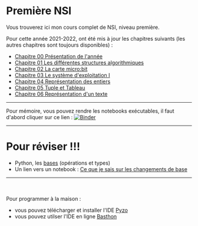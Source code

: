 # Première NSI

Vous trouverez ici mon cours complet de NSI, niveau première.

Pour cette année 2021-2022, ont été mis à jour les chapitres suivants (les autres chapitres sont toujours disponibles) :

* [Chapitre 00 Présentation de l'année](https://github.com/NaturelEtChaud/NSI-Premiere/tree/main/00)
* [Chapitre 01 Les différentes structures algorithmiques](https://github.com/NaturelEtChaud/NSI-Premiere/tree/main/01LesDifferentesStructuresAlgorithmiques)
* [Chapitre 02 La carte micro:bit](https://github.com/NaturelEtChaud/NSI-Premiere/tree/main/02%20La%20carte%20MicroBit)
* [Chapitre 03 Le système d'exploitation I](https://github.com/NaturelEtChaud/NSI-Premiere/tree/main/03%20Syst%C3%A8me%20d'exploitation%20I)
* [Chapitre 04 Représentation des entiers](https://github.com/NaturelEtChaud/NSI-Premiere/tree/main/04%20Repr%C3%A9sentation%20des%20entiers)
* [Chapitre 05 Tuple et Tableau](https://github.com/NaturelEtChaud/NSI-Premiere/tree/main/05%20Tuple%20et%20Tableau)
* [Chapitre 06 Représentation d'un texte](https://github.com/NaturelEtChaud/NSI-Premiere/tree/main/06%20Repr%C3%A9sentation%20des%20textes)
---
Pour mémoire, vous pouvez rendre les notebooks exécutables, il faut d'abord cliquer sur ce lien : [![Binder](https://mybinder.org/badge_logo.svg)](https://mybinder.org/v2/gh/lebonprof/NSI-Premiere/HEAD)


---
# Pour réviser !!!
* Python, les [bases](https://github.com/NaturelEtChaud/NSI-Premiere/blob/main/Revisions/CeQueJeSaisPython1.ipynb) (opérations et types)
* Un lien vers un notebook : [Ce que je sais sur les changements de base](notebook.basthon.fr/?ipynb=%257B%2522path%2522%253A%2522Untitled.ipynb%2522%252C%2522name%2522%253A%2522Untitled.ipynb%2522%252C%2522content%2522%253A%257B%2522cells%2522%253A%255B%257B%2522metadata%2522%253A%257B%257D%252C%2522cell_type%2522%253A%2522markdown%2522%252C%2522source%2522%253A%2522***Tous%2520les%2520changement%2520de%2520bases%2520que%2520je%2520dois%2520savoir%2520faire***%2522%257D%252C%257B%2522metadata%2522%253A%257B%257D%252C%2522cell_type%2522%253A%2522markdown%2522%252C%2522source%2522%253A%2522*1%2529%2520Je%2520sais%2520faire%2520avec%2520Python*%2522%257D%252C%257B%2522metadata%2522%253A%257B%2522trusted%2522%253Atrue%257D%252C%2522cell_type%2522%253A%2522code%2522%252C%2522source%2522%253A%2522%2523conversion%2520d%25C3%25A9cimale%2520en%2520binaire%255Cnbin%2528148%2529%2522%252C%2522execution_count%2522%253Anull%252C%2522outputs%2522%253A%255B%255D%257D%252C%257B%2522metadata%2522%253A%257B%2522trusted%2522%253Atrue%257D%252C%2522cell_type%2522%253A%2522code%2522%252C%2522source%2522%253A%2522%2523conversion%2520d%25C3%25A9cimale%2520en%2520hexad%25C3%25A9cimale%255Cnhex%2528148%2529%2522%252C%2522execution_count%2522%253Anull%252C%2522outputs%2522%253A%255B%255D%257D%252C%257B%2522metadata%2522%253A%257B%2522trusted%2522%253Atrue%257D%252C%2522cell_type%2522%253A%2522code%2522%252C%2522source%2522%253A%2522%2523conversion%2520binaire%2520vers%2520d%25C3%25A9cimale%255Cnint%25280b10101010%2529%2522%252C%2522execution_count%2522%253Anull%252C%2522outputs%2522%253A%255B%255D%257D%252C%257B%2522metadata%2522%253A%257B%2522trusted%2522%253Atrue%257D%252C%2522cell_type%2522%253A%2522code%2522%252C%2522source%2522%253A%2522%2523conversion%2520hexad%25C3%25A9cimale%2520vers%2520d%25C3%25A9cimale%255Cnint%25280xAF%2529%2522%252C%2522execution_count%2522%253Anull%252C%2522outputs%2522%253A%255B%255D%257D%252C%257B%2522metadata%2522%253A%257B%257D%252C%2522cell_type%2522%253A%2522markdown%2522%252C%2522source%2522%253A%2522*2%2529%2520Je%2520sais%2520compter%2520dans%2520les%2520bases%2520d%25C3%25A9cimale%252C%2520binaire%2520et%2520h%25C3%25A9xad%25C3%25A9cimale.*%2522%257D%252C%257B%2522metadata%2522%253A%257B%257D%252C%2522cell_type%2522%253A%2522markdown%2522%252C%2522source%2522%253A%2522%257CD%25C3%25A9cimale%257C0%257C1%257C2%257C3%257C4%257C5%257C6%257C7%257C8%257C9%257C10%257C11%257C12%257C13%257C14%257C15%257C16%257C17%257C18%257C19%257C20%257C21%257C22%257C...%257C%255Cn%257C-%257C-%257C-%257C-%257C-%257C-%257C-%257C-%257C-%257C-%257C-%257C-%257C-%257C-%257C-%257C-%257C-%257C-%257C-%257C-%257C-%257C-%257C-%257C-%257C-%257C%255Cn%257CBinaire%257C0%257C1%257C10%257C11%257C100%257C101%257C110%257C111%257C1000%257C1001%257C1010%257C1011%257C1100%257C1101%257C1110%257C1111%257C10000%257C10001%257C10010%257C10011%257C10100%257C10101%257C10110%257C...%257C%255Cn%257CH%25C3%25A9xad%25C3%25A9cimale%257C0%257C1%257C2%257C3%257C4%257C5%257C6%257C7%257C8%257C9%257CA%257CB%257CC%257CD%257CE%257CF%257C10%257C11%257C12%257C13%257C14%257C15%257C16%257C...%257C%2522%257D%252C%257B%2522metadata%2522%253A%257B%257D%252C%2522cell_type%2522%253A%2522markdown%2522%252C%2522source%2522%253A%2522*3%2529%2520Je%2520sais%2520convertir%2520**%25C3%25A0%2520la%2520main**%2520un%2520nombre%2520entier%2520positif%2520d%27%25C3%25A9criture%2520binaire%2520%25C3%25A0%2520%25C3%25A9criture%2520d%25C3%25A9cimale*%2522%257D%252C%257B%2522metadata%2522%253A%257B%257D%252C%2522cell_type%2522%253A%2522markdown%2522%252C%2522source%2522%253A%2522Je%2520me%2520rapelle%2520des%2520puissances%2520de%25202%2520%253A%2520%25242%255E0%2520%253D%25201%2524%2520%252C%2520%25242%255E1%2520%253D2%2524%252C%2520%25242%255E2%2520%253D4%2524%252C%2520%25242%255E3%2520%253D8%2524%252C%2520%25242%255E4%2520%253D16%2524%252C%2520%25242%255E5%2520%253D32%2524%252C%2520%25242%255E6%2520%253D64%2524%252C%2520%25242%255E7%2520%253D128%2524%252C%2520%25242%255E8%2520%253D%2520256%2524%2522%257D%252C%257B%2522metadata%2522%253A%257B%257D%252C%2522cell_type%2522%253A%2522markdown%2522%252C%2522source%2522%253A%2522Je%2520veux%2520convertir%2520le%2520nombre%2520%256010011011%2560%2520de%2520binaire%2520%25C3%25A0%2520d%25C3%25A9cimale.%2522%257D%252C%257B%2522metadata%2522%253A%257B%257D%252C%2522cell_type%2522%253A%2522markdown%2522%252C%2522source%2522%253A%2522Je%2520construis%2520un%2520tableau%2520avec%2520les%2520puissances%2520d%25C3%25A9croissantes%2520de%25202%2520et%2520le%2520nombre%2520en%2520binaire%2520%253A%255Cn%255Cn128%257C64%257C32%257C16%257C8%257C4%257C2%257C1%257C%255Cn-%257C-%257C-%257C-%257C-%257C-%257C-%257C-%257C%255Cn1%257C0%257C0%257C1%257C1%257C0%257C1%257C1%257C%255Cn%255CnLe%25201%2520signifie%252C%2520on%2520prend%252C%2520le%25200%252C%2520on%2520ne%2520prend%2520pas.%2520Ainsi%2520%253A%255Cn%255Cn%252410011011_2%2520%253D%2520128%2520%252B%252016%2520%252B%25208%2520%252B%25202%2520%252B%25201%2520%253D%2520155_%257B10%257D%2524%2520%2522%257D%252C%257B%2522metadata%2522%253A%257B%257D%252C%2522cell_type%2522%253A%2522markdown%2522%252C%2522source%2522%253A%2522*4%2529%2520Je%2520sais%2520convertir%2520**%25C3%25A0%2520la%2520main**%2520un%2520nombre%2520entier%2520positif%2520d%27%25C3%25A9criture%2520d%25C3%25A9cimale%2520%25C3%25A0%2520%25C3%25A9criture%2520binaire*%2522%257D%252C%257B%2522metadata%2522%253A%257B%257D%252C%2522cell_type%2522%253A%2522markdown%2522%252C%2522source%2522%253A%2522Je%2520veux%2520convertir%2520%2560167%2560%2520en%2520binaire%255Cn%255CnJe%2520regarde%2520le%2520tableau%2520des%2520puissances%2520de%25202%2520d%25C3%25A9croissantes%2520%253A%255Cn%255Cn128%257C64%257C32%257C16%257C8%257C4%257C2%257C1%257C%255Cn-%257C-%257C-%257C-%257C-%257C-%257C-%257C-%257C%255Cn%255CnJe%2520rechere%2520la%2520puissance%2520de%25202%2520imm%25C3%25A9diatement%2520inf%25C3%25A9rieure%2520%25C3%25A0%2520167.%2520C%27est%2520128.%2520J%27effectue%2520la%2520diff%25C3%25A9rence%2520entre%2520167%2520et%2520128%2520%253A%255Cn%255Cn167%2520-%2520128%2520%253D%252039%255Cn%255CnJe%2520cherche%2520la%2520puissance%25202%2520imm%25C3%25A9diatement%2520inf%25C3%25A9rieure%2520%25C3%25A0%252039.%2520C%27est%252032.%2520J%27effectue%2520la%2520diff%25C3%25A9rence%2520entre%252039%2520et%252032%2520%253A%255Cn%255Cn39%2520-%252032%2520%253D%25207%255Cn%255CnJe%2520cherche%2520la%2520puissance%25202%2520imm%25C3%25A9diatement%2520inf%25C3%25A9rieure%2520%25C3%25A0%25207.%2520C%27est%25204.%2520J%27effectue%2520la%2520diff%25C3%25A9rence%2520entre%25207%2520et%25204%2520%253A%255Cn%255Cn7%2520-%25204%2520%253D%25203%255Cn%255CnJe%2520cherche%2520la%2520puissance%25202%2520imm%25C3%25A9diatement%2520inf%25C3%25A9rieure%2520%25C3%25A0%25203.%2520C%27est%25202.%2520J%27effectue%2520la%2520diff%25C3%25A9rence%2520entre%25203%2520et%25202%2520%253A%255Cn%255Cn3%2520-%25202%2520%253D%25201%255Cn%255CnQuand%2520j%27arrive%2520%25C3%25A0%25201%2520ou%25200%2520j%27ai%2520termin%25C3%25A9.%255Cn%255CnJe%2520r%25C3%25A9capitule%2520toutes%2520les%2520puissances%2520de%25202%2520que%2520j%27ai%2520prises%2520%253A%255Cn%255Cn167%2520%253D%2520128%2520%252B%252032%2520%252B%25204%2520%252B%25202%2520%252B%25201%255Cn%255CnAvec%2520le%2520tableau%2520des%2520puissances%2520de%25202%252C%2520toujours%2520avec%2520la%2520convention%2520un%25201%2520si%2520je%2520prends%252C%2520un%25200%2520sinon%252C%2520cela%2520donne%2520%253A%255Cn%255Cn128%257C64%257C32%257C16%257C8%257C4%257C2%257C1%257C%255Cn-%257C-%257C-%257C-%257C-%257C-%257C-%257C-%257C%255Cn1%257C0%257C1%257C0%257C0%257C1%257C1%257C1%257C%255Cn%255CnDonc%2520%253A%2520%2524167_%257B10%257D%2520%253D%25201010%7E0111_2%2524%2522%257D%252C%257B%2522metadata%2522%253A%257B%257D%252C%2522cell_type%2522%253A%2522markdown%2522%252C%2522source%2522%253A%2522*5%2529%2520Je%2520sais%2520convertir%2520**%25C3%25A0%2520la%2520main**%2520un%2520nombre%2520entier%2520positif%2520d%27%25C3%25A9criture%2520binaire%2520%25C3%25A0%2520%25C3%25A9criture%2520hexad%25C3%25A9cimale*%2520%2522%257D%252C%257B%2522metadata%2522%253A%257B%257D%252C%2522cell_type%2522%253A%2522markdown%2522%252C%2522source%2522%253A%2522Pour%2520convertir%2520le%2520nombre%2520%25241010%7E0111_2%2524%2520en%2520h%25C3%25A9xad%25C3%25A9cimale%2520on%2520utilise%2520le%2520tableau%2520habituel%2520%253A%255Cn%255Cn128%257C64%257C32%257C16%257C8%257C4%257C2%257C1%257C%255Cn-%257C-%257C-%257C-%257C-%257C-%257C-%257C-%257C%255Cn1%257C0%257C1%257C0%257C0%257C1%257C1%257C1%257C%255Cn%255Cnmais%2520on%2520va%2520le%2520couper%2520en%25202.%2520Les%25204%2520bits%2520de%2520poids%2520forts%2520%25C3%25A0%2520gauche%2520et%2520les%25204%2520bits%2520de%2520poids%2520faibles%2520%25C3%25A0%2520droite%2520%253A%255Cn%255Cn128%257C64%257C32%257C16%257C-%257C8%257C4%257C2%257C1%257C%255Cn-%257C-%257C-%257C-%257C-%257C-%257C-%257C-%257C-%257C%255Cn1%257C0%257C1%257C0%257C-%257C0%257C1%257C1%257C1%257C%255Cn%255CnPour%2520les%2520bits%2520de%2520poids%2520forts%2520%2528%25C3%25A0%2520gauche%2529%252C%2520on%2520%25C3%25A9changer%2520les%2520puissances%2520de%25202%2520par%2520les%2520puissances%25208%252C%25204%252C%25202%252C%25201%2520%253A%255Cn%255Cn8%257C4%257C2%257C1%257C-%257C8%257C4%257C2%257C1%257C%255Cn-%257C-%257C-%257C-%257C-%257C-%257C-%257C-%257C-%257C%255Cn1%257C0%257C1%257C0%257C-%257C0%257C1%257C1%257C1%257C%255Cn%255CnPour%2520les%2520bits%2520de%2520poids%2520forts%252C%2520on%2520a%2520%253A%2520%25248%2520%252B%25202%2520%253D%252010_%257B10%257D%2520%253D%2520A_%257B16%257D%2524.%255Cn%255CnPour%2520les%2520bits%2520de%2520poids%2520faibles%252C%2520on%2520a%2520%253A%2520%25244%2520%252B%25202%2520%252B%25201%2520%253D%25207_%257B10%257D%2520%253D%25207_%257B16%257D%2524.%255Cn%255CnAinsi%2520%253A%2520%25241010%7E0111_2%2520%253D%2520A7_%257B16%257D%2524%2522%257D%252C%257B%2522metadata%2522%253A%257B%257D%252C%2522cell_type%2522%253A%2522markdown%2522%252C%2522source%2522%253A%2522*6%2529%2520Je%2520sais%2520le%2520nombre%2520d%27entier%2520sign%25C3%25A9s%2520que%2520je%2520peux%2520coder*%2520%2522%257D%252C%257B%2522metadata%2522%253A%257B%257D%252C%2522cell_type%2522%253A%2522markdown%2522%252C%2522source%2522%253A%2522Avec%2520%2524n%2524%2520bits%252C%2520on%2520peut%2520coder%2520%25242%255En%2524%2520entiers%2520sign%25C3%25A9s%2520%253A%2520%25242%255E%257Bn-1%257D%2524%2520n%25C3%25A9gatifs%252C%25201%2520seul%2520z%25C3%25A9ro%2520et%2520%25242%255E%257Bn-1%257D-1%2524%2520positifs.%255Cn%255CnAinsi%2520avec%25204%2520bits%252C%2520on%2520peut%2520coder%2520%25242%255E4%2520%253D%252016%2524%2520entiers%2520sign%25C3%25A9s%2520%253A%2520%25242%255E3%2520%253D%25208%2524%2520n%25C3%25A9gatifs%252C%25201%2520seul%2520z%25C3%25A9ro%2520et%2520%25242%255E3-1%2520%253D%25207%2524%2520positifs.%255Cn%255CnAinsi%2520avec%25208%2520bits%252C%2520on%2520peut%2520coder%2520%25242%255E8%2520%253D%2520256%2524%2520entiers%2520sign%25C3%25A9s%2520%253A%2520%25242%255E7%2520%253D%2520128%2524%2520n%25C3%25A9gatifs%252C%25201%2520seul%2520z%25C3%25A9ro%2520et%2520%25242%255E7-1%2520%253D%2520127%2524%2520positifs.%255Cn%255Cn...%2522%257D%252C%257B%2522metadata%2522%253A%257B%257D%252C%2522cell_type%2522%253A%2522markdown%2522%252C%2522source%2522%253A%2522*7%2529%2520Je%2520sais%2520convertir%2520**%25C3%25A0%2520la%2520main**%2520un%2520nombre%2520entier%2520n%25C3%25A9gatif%2520en%2520%25C3%25A9criture%2520binaire*%2522%257D%252C%257B%2522metadata%2522%253A%257B%257D%252C%2522cell_type%2522%253A%2522markdown%2522%252C%2522source%2522%253A%2522Pour%2520convertir%2520le%2520nombre%2520%2560-54%2560%2520en%2520binaire%2520par%2520la%2520m%25C3%25A9thode%2520du%2520compl%25C3%25A9ment%2520%25C3%25A0%25202%2520%253A%255Cn-%2520on%2520prend%2520le%2520nombre%2520en%2520valeur%2520absolue%2520%2528sans%2520le%2520signe%2529%2520%253A%252054%255Cn-%2520on%2520le%2520convertit%2520en%2520binaire%2520%253A%25200011%25200110%255Cn-%2520on%2520op%25C3%25A9re%2520%25C3%25A0%2520une%2520n%25C3%25A9gation%2520de%2520chaque%2520bit%2520%253A%25201100%25201001%255Cn-%2520on%2520ajoute%25201%2520%253A%25201100%25201010%2520%2528attention%2520%25C3%25A0%2520la%2520retenue%2529%255Cn%255CnDonc%2520%2524-54_%257B10%257D%2520%253D%25201100%7E1010_2%2524%2522%257D%252C%257B%2522metadata%2522%253A%257B%257D%252C%2522cell_type%2522%253A%2522markdown%2522%252C%2522source%2522%253A%2522*8%2529%2520Je%2520sais%2520convertir%2520**%25C3%25A0%2520la%2520main**%2520un%2520nombre%2520entier%2520n%25C3%25A9gatif%2520de%2520binaire%2520%25C3%25A0%2520d%25C3%25A9cimale*%2522%257D%252C%257B%2522metadata%2522%253A%257B%257D%252C%2522cell_type%2522%253A%2522markdown%2522%252C%2522source%2522%253A%2522Pour%2520convertir%2520le%2520nombre%2520n%25C3%25A9gatif%2520%25601001%25201010%2560%2520d%25C3%25A9cimale%2520par%2520la%2520m%25C3%25A9thode%2520du%2520compl%25C3%25A9ment%2520%25C3%25A0%25202%2520%253A%255Cn-%2520on%2520op%25C3%25A9re%2520%25C3%25A0%2520une%2520n%25C3%25A9gation%2520de%2520chaque%2520bit%2520%253A%25200110%25200101%255Cn-%2520on%2520ajoute%25201%2520%253A%25200110%25200110%2520%2528attention%2520%25C3%25A0%2520la%2520retenue%2529%255Cn-%2520on%2520le%2520convertit%2520en%2520base%2520d%25C3%25A9cimale%2520%253A%252064%252B32%252B4%252B2%2520%253D%2520102%255Cn-%2520on%2520rajoute%2520le%2520symbole%2520-%2520%2520%253A%2520-102%255Cn%255CnDonc%2520%25241001%7E1010_2%2520%253D%2520-102_%257B10%257D%2524%2522%257D%255D%252C%2522metadata%2522%253A%257B%2522kernelspec%2522%253A%257B%2522name%2522%253A%2522python3%2522%252C%2522display_name%2522%253A%2522Python%25203%2522%252C%2522language%2522%253A%2522python%2522%257D%257D%252C%2522nbformat%2522%253A4%252C%2522nbformat_minor%2522%253A2%257D%257D)


---
<br>
<br>
Pour programmer à la maison :

* vous pouvez télécharger et installer l'IDE [Pyzo](https://pyzo.org/start.html)
* vous pouvez utilser l'IDE en ligne [Basthon](https://console.basthon.fr/)
